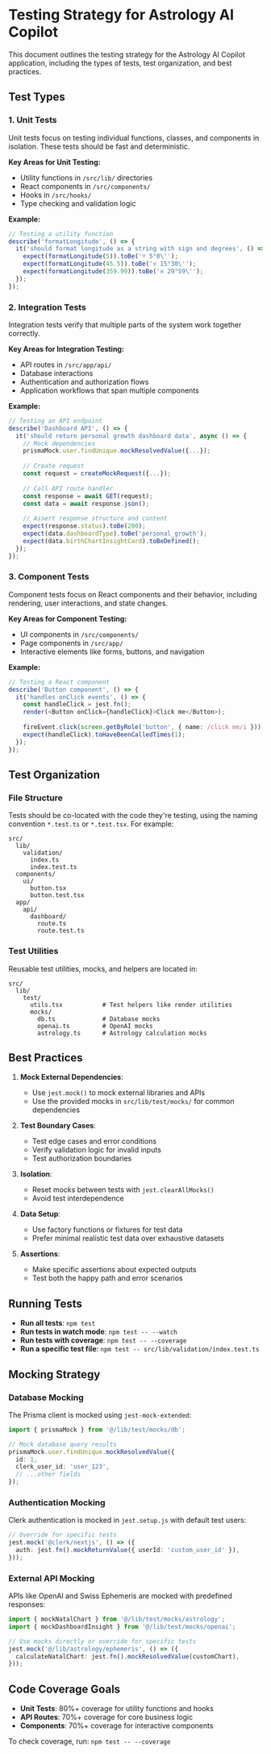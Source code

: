 # Testing Strategy for Astrology AI Copilot

This document outlines the testing strategy for the Astrology AI Copilot application, including the types of tests, test organization, and best practices.

## Test Types

### 1. Unit Tests

Unit tests focus on testing individual functions, classes, and components in isolation. These tests should be fast and deterministic.

**Key Areas for Unit Testing:**
- Utility functions in `/src/lib/` directories
- React components in `/src/components/`
- Hooks in `/src/hooks/`
- Type checking and validation logic

**Example:**
```typescript
// Testing a utility function
describe('formatLongitude', () => {
  it('should format longitude as a string with sign and degrees', () => {
    expect(formatLongitude(5)).toBe('♈ 5°0\'');
    expect(formatLongitude(45.5)).toBe('♉ 15°30\'');
    expect(formatLongitude(359.99)).toBe('♓ 29°59\'');
  });
});
```

### 2. Integration Tests

Integration tests verify that multiple parts of the system work together correctly.

**Key Areas for Integration Testing:**
- API routes in `/src/app/api/`
- Database interactions
- Authentication and authorization flows
- Application workflows that span multiple components

**Example:**
```typescript
// Testing an API endpoint
describe('Dashboard API', () => {
  it('should return personal growth dashboard data', async () => {
    // Mock dependencies
    prismaMock.user.findUnique.mockResolvedValue({...});
    
    // Create request
    const request = createMockRequest({...});
    
    // Call API route handler
    const response = await GET(request);
    const data = await response.json();
    
    // Assert response structure and content
    expect(response.status).toBe(200);
    expect(data.dashboardType).toBe('personal_growth');
    expect(data.birthChartInsightCard).toBeDefined();
  });
});
```

### 3. Component Tests

Component tests focus on React components and their behavior, including rendering, user interactions, and state changes.

**Key Areas for Component Testing:**
- UI components in `/src/components/`
- Page components in `/src/app/`
- Interactive elements like forms, buttons, and navigation

**Example:**
```typescript
// Testing a React component
describe('Button component', () => {
  it('handles onClick events', () => {
    const handleClick = jest.fn();
    render(<Button onClick={handleClick}>Click me</Button>);
    
    fireEvent.click(screen.getByRole('button', { name: /click me/i }));
    expect(handleClick).toHaveBeenCalledTimes(1);
  });
});
```

## Test Organization

### File Structure

Tests should be co-located with the code they're testing, using the naming convention `*.test.ts` or `*.test.tsx`. For example:

```
src/
  lib/
    validation/
      index.ts
      index.test.ts
  components/
    ui/
      button.tsx
      button.test.tsx
  app/
    api/
      dashboard/
        route.ts
        route.test.ts
```

### Test Utilities

Reusable test utilities, mocks, and helpers are located in:

```
src/
  lib/
    test/
      utils.tsx           # Test helpers like render utilities
      mocks/
        db.ts             # Database mocks
        openai.ts         # OpenAI mocks
        astrology.ts      # Astrology calculation mocks
```

## Best Practices

1. **Mock External Dependencies**:
   - Use `jest.mock()` to mock external libraries and APIs
   - Use the provided mocks in `src/lib/test/mocks/` for common dependencies

2. **Test Boundary Cases**:
   - Test edge cases and error conditions
   - Verify validation logic for invalid inputs
   - Test authorization boundaries

3. **Isolation**:
   - Reset mocks between tests with `jest.clearAllMocks()`
   - Avoid test interdependence

4. **Data Setup**:
   - Use factory functions or fixtures for test data
   - Prefer minimal realistic test data over exhaustive datasets

5. **Assertions**:
   - Make specific assertions about expected outputs
   - Test both the happy path and error scenarios

## Running Tests

- **Run all tests**: `npm test`
- **Run tests in watch mode**: `npm test -- --watch`
- **Run tests with coverage**: `npm test -- --coverage`
- **Run a specific test file**: `npm test -- src/lib/validation/index.test.ts`

## Mocking Strategy

### Database Mocking

The Prisma client is mocked using `jest-mock-extended`:

```typescript
import { prismaMock } from '@/lib/test/mocks/db';

// Mock database query results
prismaMock.user.findUnique.mockResolvedValue({
  id: 1,
  clerk_user_id: 'user_123',
  // ...other fields
});
```

### Authentication Mocking

Clerk authentication is mocked in `jest.setup.js` with default test users:

```typescript
// Override for specific tests
jest.mock('@clerk/nextjs', () => ({
  auth: jest.fn().mockReturnValue({ userId: 'custom_user_id' }),
}));
```

### External API Mocking

APIs like OpenAI and Swiss Ephemeris are mocked with predefined responses:

```typescript
import { mockNatalChart } from '@/lib/test/mocks/astrology';
import { mockDashboardInsight } from '@/lib/test/mocks/openai';

// Use mocks directly or override for specific tests
jest.mock('@/lib/astrology/ephemeris', () => ({
  calculateNatalChart: jest.fn().mockResolvedValue(customChart),
}));
```

## Code Coverage Goals

- **Unit Tests**: 80%+ coverage for utility functions and hooks
- **API Routes**: 70%+ coverage for core business logic
- **Components**: 70%+ coverage for interactive components

To check coverage, run: `npm test -- --coverage`